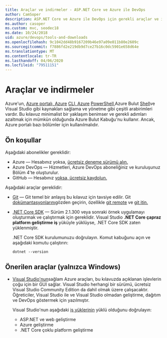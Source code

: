 ```yaml
---
title: Araçlar ve indirmeler - ASP.NET Core ve Azure ile DevOps
author: CamSoper
description: ASP.NET Core ve Azure ile DevOps için gerekli araçlar ve indirmeler.
ms.author: casoper
ms.custom: mvc, seodec18
ms.date: 10/24/2018
uid: azure/devops/tools-and-downloads
ms.openlocfilehash: 9c1042dd48b9167209b46e97a09e011b80e2609c
ms.sourcegitcommit: f7886fd2e219db9d7ce27b16c0dc5901e658d64e
ms.translationtype: MT
ms.contentlocale: tr-TR
ms.lasthandoff: 04/06/2020
ms.locfileid: "79511151"
---
```

# <a name="tools-and-downloads"></a>Araçlar ve indirmeler

Azure'un, [Azure portalı, Azure](https://portal.azure.com) [CLI, Azure](/cli/azure/) [PowerShell,](/powershell/azure/overview)Azure Bulut [Shell](https://shell.azure.com/bash)ve Visual Studio gibi kaynakları sağlama ve yönetme gibi çeşitli arabirimleri vardır. Bu kılavuz minimalist bir yaklaşım benimser ve gerekli adımları azaltmak için mümkün olduğunda Azure Bulut Kabuğu'nu kullanır. Ancak, Azure portalı bazı bölümler için kullanılmalıdır.

## <a name="prerequisites"></a>Ön koşullar

Aşağıdaki abonelikler gereklidir:

* Azure &mdash; Hesabınız yoksa, [ücretsiz deneme sürümü alın.](https://azure.microsoft.com/free/)
* Azure DevOps &mdash; Hizmetleri, Azure DevOps aboneliğiniz ve kuruluşunuz Bölüm 4'te oluşturulur.
* GitHub &mdash; Hesabınız [yoksa, ücretsiz kaydolun.](https://github.com/join)

Aşağıdaki araçlar gereklidir:

* [Git](https://git-scm.com/downloads) &mdash; Git temel bir anlayış bu kılavuz için tavsiye edilir. Git [dokümantasyonlarını](https://git-scm.com/doc)gözden geçirin, özellikle [git remote](https://git-scm.com/docs/git-remote) ve [git itin.](https://git-scm.com/docs/git-push)
* [.NET Core SDK](https://dotnet.microsoft.com/download/) &mdash; Sürüm 2.1.300 veya sonraki örnek uygulamayı oluşturmak ve çalıştırmak için gereklidir. Visual Studio **.NET Core çapraz platform geliştirme iş** yüküyle yüklüyse, .NET Core SDK zaten yüklenmiştir.

    .NET Core SDK kurulumunuzu doğrulayın. Komut kabuğunu açın ve aşağıdaki komutu çalıştırın:

    ```dotnetcli
    dotnet --version
    ```

## <a name="recommended-tools-windows-only"></a>Önerilen araçlar (yalnızca Windows)

* [Visual Studio'nun](https://visualstudio.microsoft.com)sağlam Azure araçları, bu kılavuzda açıklanan işlevlerin çoğu için bir GUI sağlar. Visual Studio herhangi bir sürümü, ücretsiz Visual Studio Community Edition da dahil olmak üzere çalışacaktır. Öğreticiler, Visual Studio ile ve Visual Studio olmadan geliştirme, dağıtım ve DevOps göstermek için yazılmıştır.

  Visual Studio'nun aşağıdaki [iş yüklerinin](/visualstudio/install/modify-visual-studio) yüklü olduğunu doğrulayın:

  * ASP.NET ve web geliştirme
  * Azure geliştirme
  * .NET Core çoklu platform geliştirme
